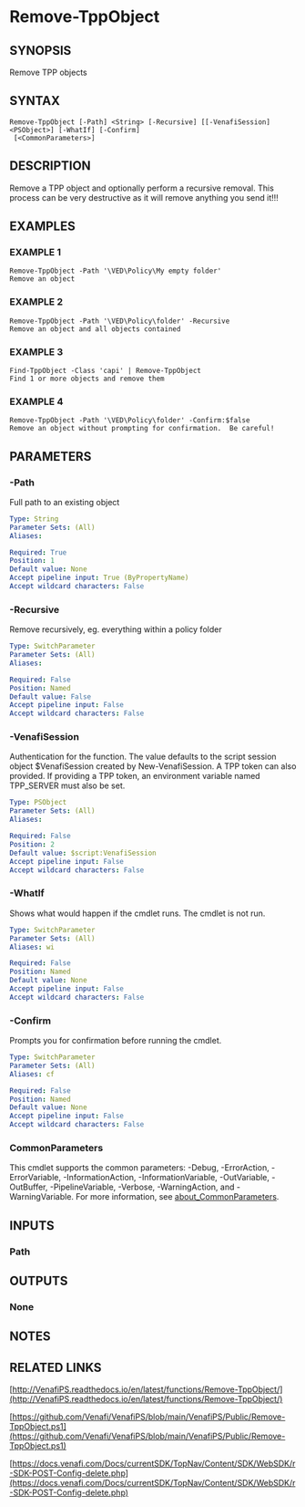 # Remove-TppObject

## SYNOPSIS
Remove TPP objects

## SYNTAX

```
Remove-TppObject [-Path] <String> [-Recursive] [[-VenafiSession] <PSObject>] [-WhatIf] [-Confirm]
 [<CommonParameters>]
```

## DESCRIPTION
Remove a TPP object and optionally perform a recursive removal.
This process can be very destructive as it will remove anything you send it!!!

## EXAMPLES

### EXAMPLE 1
```
Remove-TppObject -Path '\VED\Policy\My empty folder'
Remove an object
```

### EXAMPLE 2
```
Remove-TppObject -Path '\VED\Policy\folder' -Recursive
Remove an object and all objects contained
```

### EXAMPLE 3
```
Find-TppObject -Class 'capi' | Remove-TppObject
Find 1 or more objects and remove them
```

### EXAMPLE 4
```
Remove-TppObject -Path '\VED\Policy\folder' -Confirm:$false
Remove an object without prompting for confirmation.  Be careful!
```

## PARAMETERS

### -Path
Full path to an existing object

```yaml
Type: String
Parameter Sets: (All)
Aliases:

Required: True
Position: 1
Default value: None
Accept pipeline input: True (ByPropertyName)
Accept wildcard characters: False
```

### -Recursive
Remove recursively, eg.
everything within a policy folder

```yaml
Type: SwitchParameter
Parameter Sets: (All)
Aliases:

Required: False
Position: Named
Default value: False
Accept pipeline input: False
Accept wildcard characters: False
```

### -VenafiSession
Authentication for the function.
The value defaults to the script session object $VenafiSession created by New-VenafiSession.
A TPP token can also provided.
If providing a TPP token, an environment variable named TPP_SERVER must also be set.

```yaml
Type: PSObject
Parameter Sets: (All)
Aliases:

Required: False
Position: 2
Default value: $script:VenafiSession
Accept pipeline input: False
Accept wildcard characters: False
```

### -WhatIf
Shows what would happen if the cmdlet runs.
The cmdlet is not run.

```yaml
Type: SwitchParameter
Parameter Sets: (All)
Aliases: wi

Required: False
Position: Named
Default value: None
Accept pipeline input: False
Accept wildcard characters: False
```

### -Confirm
Prompts you for confirmation before running the cmdlet.

```yaml
Type: SwitchParameter
Parameter Sets: (All)
Aliases: cf

Required: False
Position: Named
Default value: None
Accept pipeline input: False
Accept wildcard characters: False
```

### CommonParameters
This cmdlet supports the common parameters: -Debug, -ErrorAction, -ErrorVariable, -InformationAction, -InformationVariable, -OutVariable, -OutBuffer, -PipelineVariable, -Verbose, -WarningAction, and -WarningVariable. For more information, see [about_CommonParameters](http://go.microsoft.com/fwlink/?LinkID=113216).

## INPUTS

### Path
## OUTPUTS

### None
## NOTES

## RELATED LINKS

[http://VenafiPS.readthedocs.io/en/latest/functions/Remove-TppObject/](http://VenafiPS.readthedocs.io/en/latest/functions/Remove-TppObject/)

[https://github.com/Venafi/VenafiPS/blob/main/VenafiPS/Public/Remove-TppObject.ps1](https://github.com/Venafi/VenafiPS/blob/main/VenafiPS/Public/Remove-TppObject.ps1)

[https://docs.venafi.com/Docs/currentSDK/TopNav/Content/SDK/WebSDK/r-SDK-POST-Config-delete.php](https://docs.venafi.com/Docs/currentSDK/TopNav/Content/SDK/WebSDK/r-SDK-POST-Config-delete.php)

